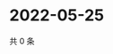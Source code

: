 # 2022-05-25

共 0 条

<!-- BEGIN WEIBO -->
<!-- 最后更新时间 Wed May 25 2022 19:15:03 GMT+0800 (China Standard Time) -->

<!-- END WEIBO -->
